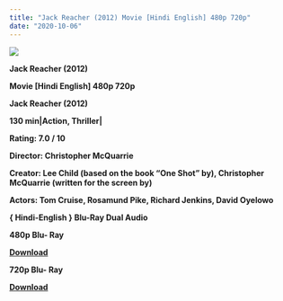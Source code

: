```yaml
---
title: "Jack Reacher (2012) Movie [Hindi English] 480p 720p"
date: "2020-10-06"
---
```


[**![](https://1.bp.blogspot.com/-7SApeN59xbk/XvRjMDVkH-I/AAAAAAAADsY/AshzPZk-aLgKjRJts0vWP0mCTlTjIcqHwCLcBGAsYHQ/s1600/jb4O24djjBIL.jpg)**](https://1.bp.blogspot.com/-7SApeN59xbk/XvRjMDVkH-I/AAAAAAAADsY/AshzPZk-aLgKjRJts0vWP0mCTlTjIcqHwCLcBGAsYHQ/s1600/jb4O24djjBIL.jpg)

 **Jack Reacher (2012)**

**Movie \[Hindi English\] 480p 720p** 

 **Jack Reacher (2012)**

**130 min|Action, Thriller|**

**Rating: 7.0 / 10** 

**Director: Christopher McQuarrie**

**Creator: Lee Child (based on the book “One Shot” by), Christopher McQuarrie (written for the screen by)**

**Actors: Tom Cruise, Rosamund Pike, Richard Jenkins, David Oyelowo**

 **{ Hindi-English } Blu-Ray Dual Audio**

**480p Blu- Ray**

**[Download](http://www.veryfasturl.xyz/2712)** 

**720p Blu- Ray**

[**Download**](http://www.veryfasturl.xyz/2713)

